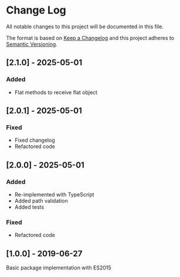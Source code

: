 # Change Log

All notable changes to this project will be documented in this file.

The format is based on [Keep a Changelog](http://keepachangelog.com/)
and this project adheres to [Semantic Versioning](http://semver.org/).

## [2.1.0] - 2025-05-01

### Added

- Flat methods to receive flat object

## [2.0.1] - 2025-05-01

### Fixed

- Fixed changelog
- Refactored code

## [2.0.0] - 2025-05-01

### Added

- Re-implemented with TypeScript
- Added path validation
- Added tests

### Fixed

- Refactored code

## [1.0.0] - 2019-06-27

Basic package implementation with ES2015
